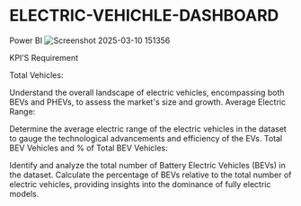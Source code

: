 # ELECTRIC-VEHICHLE-DASHBOARD
Power BI 
![Screenshot 2025-03-10 151356](https://github.com/user-attachments/assets/1374a187-6aac-45f6-afa2-6874aeb856ad)



KPI’S Requirement

Total Vehicles:

Understand the overall landscape of electric vehicles, encompassing both BEVs and PHEVs, to assess the market's size and growth.
Average Electric Range:

Determine the average electric range of the electric vehicles in the dataset to gauge the technological advancements and efficiency of the EVs.
Total BEV Vehicles and % of Total BEV Vehicles:

Identify and analyze the total number of Battery Electric Vehicles (BEVs) in the dataset.
Calculate the percentage of BEVs relative to the total number of electric vehicles, providing insights into the dominance of fully electric models.
